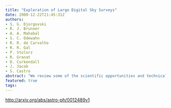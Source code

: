 ```yaml
---
title: "Exploration of Large Digital Sky Surveys"
date: 2000-12-22T21:45:31Z
authors:
- S. G. Djorgovski
- R. J. Brunner
- A. A. Mahabal
- S. C. Odewahn
- R. R. de Carvalho
- R. R. Gal
- P. Stolorz
- R. Granat
- D. Curkendall
- J. Jacob
- S. Castro
abstract: "We review some of the scientific opportunities and technical challenges posed by the exploration of the large digital sky surveys, in the context of a Virtual Observatory (VO). The VO paradigm will profoundly change the way observational astronomy is done. Clustering analysis techniques can be used to discover samples of rare, unusual, or even previously unknown types of astronomical objects and phenomena. Exploration of the previously poorly probed portions of the observable parameter space are especially promising. We illustrate some of the possible types of studies with examples drawn from DPOSS; much more complex and interesting applications are forthcoming. Development of the new tools needed for an efficient exploration of these vast data sets requires a synergy between astronomy and information sciences, with great potential returns for both fields."
featured: true
tags:
---
```

http://arxiv.org/abs/astro-ph/0012489v1